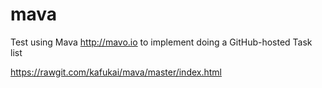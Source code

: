 # mava
Test using Mava http://mavo.io to implement doing a GitHub-hosted Task list 

https://rawgit.com/kafukai/mava/master/index.html
